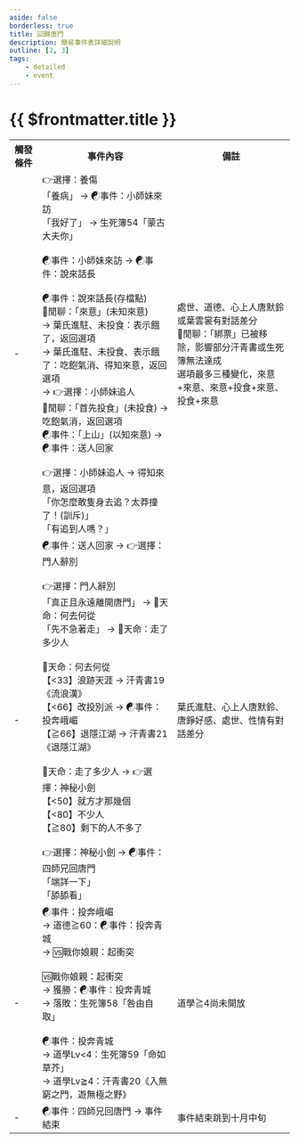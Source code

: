 ```yaml
---
aside: false
borderless: true
title: 回歸唐門
description: 簡易事件表詳細說明
outline: [2, 3]
tags:
    - detailed
    - event
---
```


# {{ $frontmatter.title }}

<Table class="timeline-table">
    <tr class="timeline-header">
        <th>觸發條件</th>
        <th>事件內容</th>
        <th>備註</th>
    </tr>
	<tr>
		<td>-</td>
		<td>
			👉選擇：養傷 <br>
			<span title="
體力-1、心相-10、銀兩-100
醫術Lv1或Lv2：醫術Lv+1
			">「養病」 → ☯事件：小師妹來訪 </span> <br>			
			「我好了」 → 生死簿54「蒙古大夫你」 <br>
			<br>
			<span title="
葉氏進駐、心上人葉雲裳：唐默鈴-1、心相+40
葉氏進駐、心上人唐默鈴、處世≦40：葉雲裳-1、心相+30
葉氏進駐、心上人非以上兩人、處世≦40：嘴力+1、唐默鈴-1、葉雲裳-1
葉氏未進駐、心上人唐默鈴：心相+30
			">☯事件：小師妹來訪 → ☯事件：說來話長 </span> <br>
			<br>
			☯事件：說來話長(存檔點) <br>
			<span title="
葉氏進駐、未投食、表示餓了：修養-2、處世+3
葉氏進駐、未投食、表示餓了、心上人為兩人之一：葉雲裳-1、心相+30
葉氏進駐、心上人非以上兩人、處世≦40：唐默鈴-2、葉雲裳-3、變心+3
葉氏未進駐、心上人唐默鈴：心相+30
			">💬閒聊：「來意」(未知來意) </span> <br>
			→ 葉氏進駐、未投食：表示餓了，返回選項 <br>
			→ 葉氏進駐、未投食、表示餓了：吃飽氣消、得知來意，返回選項 <br>
			→ 👉選擇：小師妹追人 <br>
			<span title="
葉氏進駐：處世-1、唐默鈴+1、葉雲裳+1、銀兩-200
葉氏進駐、表示餓了：處世+1、唐默鈴+1、葉雲裳+1、銀兩-200
葉氏未進駐：唐默鈴-1、銀兩-200
			">💬閒聊：「首先投食」(未投食) → 吃飽氣消，返回選項 </span> <br>
			<span title="葉氏進駐：名聲+1、葉雲裳+1、唐默鈴+1、銀兩-200">☯事件：「上山」(以知來意) → ☯事件：送人回家 </span> <br>
			<br>
			👉選擇：小師妹追人 → 得知來意，返回選項 <br>
			<span title="
修養-1、處世+1
道德≦40：唐默鈴+2
道德>40：唐默鈴+1
			">「你怎麼敢隻身去追？太莽撞了！(訓斥)」 </span> <br>			
			「有追到人嗎？」 <br>
		</td>
		<td>
			處世、道德、心上人唐默鈴或葉雲裳有對話差分 <br>
			💬閒聊：「綁票」已被移除，影響部分汗青書或生死簿無法達成 <br>
			選項最多三種變化，來意+來意、來意+投食+來意、投食+來意 <br>
		</td>
	</tr>
	<tr>
		<td>-</td>
		<td>
			<span title="
唐錚+2、貢獻度+40
葉氏進駐：唐錚+1
			">☯事件：送人回家 → 👉選擇：門人辭別 </span> <br>
			<br>
			<span title="門人-5">👉選擇：門人辭別 </span> <br>
			「真正且永遠離開唐門」 → 🎲天命：何去何從 <br>			
			「先不急著走」 → 🎲天命：走了多少人 <br>
			<br>
			<span title="性情補正(懦夫+20謹慎+10勇敢-10莽夫-20)">🎲天命：何去何從 </span> <br>
			【<33】浪跡天涯 → 汗青書19《流浪漢》 <br>
			【<66】改投別派 → ☯事件：投奔峨嵋 <br>
			【≧66】退隱江湖 → 汗青書21《退隱江湖》 <br>
			<br>
			<span title="向心負向補正">🎲天命：走了多少人 → 👉選擇：神秘小劍 </span> <br>
			<span title="門人-5">【<50】就方才那幾個 </span> <br>
			<span title="門人-10、唐中翎+1">【<80】不少人 </span> <br>
			<span title="門人-20、唐中翎+1、唐錚+1、唐陞+1">【≧80】剩下的人不多了 </span> <br>
			<br>
			<span title="性情+1、唐錚-1、心相+15、貢獻度+10、解鎖裝備《唐門傳承小劍》">👉選擇：神秘小劍 → ☯事件：四師兄回唐門 </span> <br>
			「端詳一下」 <br>			
			<span title="性情+2，唐錚-1">「舔舔看」 </span> <br>
		</td>
		<td>葉氏進駐、心上人唐默鈴、唐錚好感、處世、性情有對話差分</td>
	</tr>
	<tr>
		<td>-</td>
		<td>
			☯事件：投奔峨嵋 <br>
			→ 道德≧60：☯事件：投奔青城 <br>
			→ 🆚戰你娘親：起衝突 <br>
			<br>
			🆚戰你娘親：起衝突 <br>
			→ 獲勝：☯事件：投奔青城 <br>
			→ 落敗：生死簿58「咎由自取」 <br>
			<br>
			☯事件：投奔青城 <br>
			→ 道學Lv<4：生死簿59「命如草芥」 <br>
			→ 道學Lv≧4：汗青書20《入無窮之門，遊無極之野》 <br>
		</td>
		<td>道學≧4尚未開放</td>
	</tr>
	<tr>
		<td>-</td>
		<td>
			☯事件：四師兄回唐門 → 事件結束 <br>
		</td>
		<td>事件結束跳到十月中旬</td>
	</tr>
</table>
